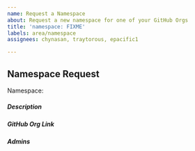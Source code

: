 ```yaml
---
name: Request a Namespace
about: Request a new namespace for one of your GitHub Orgs
title: 'namespace: FIXME'
labels: area/namespace
assignees: chynasan, traytorous, epacific1

---
```


## Namespace Request
Namespace: 

##### Description
<!--- One line description, will be visible in Galaxy--->

##### GitHub Org Link
<!--- Please provide us with a link to your GitHub org -->

##### Admins
<!--- Please provide us with a list of Galaxy users who you would like to set up as admins on this namespace -->
<!--- Please ensure each admin has logged into galaxy.ansible.com, which will create their user account -->
